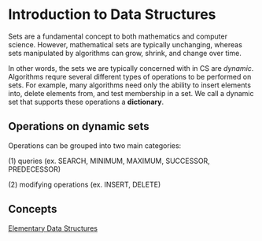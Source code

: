 # Introduction to Data Structures

Sets are a fundamental concept to both mathematics and computer science. 
However, mathematical sets are typically unchanging, whereas sets manipulated by algorithms can grow, shrink, and change over time.

In other words, the sets we are typically concerned with in CS are *dynamic*.
Algorithms requre several different types of operations to be performed on sets. For example, many algorithms need only the ability to insert elements into, delete elements from, and test membership in a set.
We call a dynamic set that supports these operations a **dictionary**.

## Operations on dynamic sets

Operations can be grouped into two main categories:

(1) queries (ex. SEARCH, MINIMUM, MAXIMUM, SUCCESSOR, PREDECESSOR)

(2) modifying operations (ex. INSERT, DELETE)

## Concepts

[Elementary Data Structures](eds)
